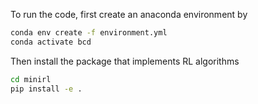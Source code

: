 To run the code, first create an anaconda environment by
```bash
conda env create -f environment.yml
conda activate bcd
```

Then install the package that implements RL algorithms
```bash
cd minirl
pip install -e .
```
